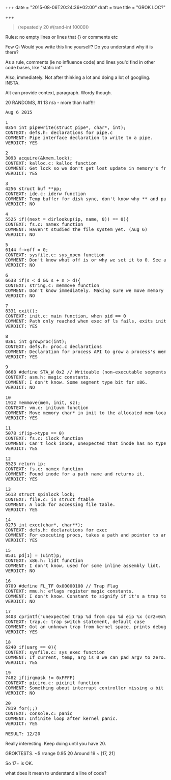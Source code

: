 +++
date = "2015-08-06T20:24:36+02:00"
draft = true
title = "GROK LOC?"

+++

> (repeatedly 20 #(rand-int 10000))

Rules: no empty lines or lines that {} or comments etc

Few Q: Would you write this line yourself? Do you understand why it is
there?

As a rule, comments (ie no influence code) and lines you'd find in
other code bases, like "static int"

Also, immediately. Not after thinking a lot and doing a lot of
googling. INSTA.

Alt can provide context, paragraph. Wordy though.

20 RANDOMS, #1
13 n/a - more than half!!!

<pre>
Aug 6 2015

1
0354 int pipewrite(struct pipe*, char*, int);
CONTEXT: defs.h: declarations for pipe.c
COMMENT: Pipe interface declaration to write to a pipe.
VERDICT: YES

2
3093 acquire(&kmem.lock);
CONTEXT: kalloc.c: kalloc function
COMMENT: Get lock so we don't get lost update in memory's free list.
VERDICT: YES

3
4256 struct buf **pp;
CONTEXT: ide.c: iderw function
COMMENT: Temp buffer for disk sync, don't know why ** and purpose.
VERDICT: NO

4
5525 if((next = dirlookup(ip, name, 0)) == 0){
CONTEXT: fs.c: namex function
COMMENT: Haven't studied the file system yet. (Aug 6)
VERDICT: NO

5
6144 f−>off = 0;
CONTEXT: sysfile.c: sys_open function
COMMENT: Don't know what off is or why we set it to 0. See above.
VERDICT: NO

6
6638 if(s < d && s + n > d){
CONTEXT: string.c: memmove function
COMMENT: Don't know immediately. Making sure we move memory correctly.
VERDICT: NO

7
8331 exit();
CONTEXT: init.c: main function, when pid == 0
COMMENT: Path only reached when exec of ls fails, exits init process.
VERDICT: YES

8
0361 int growproc(int);
CONTEXT: defs.h: proc.c declarations
COMMENT: Declaration for process API to grow a process's memory.
VERDICT: YES

9
0668 #define STA_W 0x2 // Writeable (non−executable segments)
CONTEXT: asm.h: magic constants.
COMMENT: I don't know. Some segment type bit for x86.
VERDICT: NO

10
1912 memmove(mem, init, sz);
CONTEXT: vm.c: inituvm function
COMMENT: Move memory char* in init to the allocated mem-location mem.
VERDICT: YES

11
5078 if(ip−>type == 0)
CONTEXT: fs.c: ilock function
COMMENT: Can't lock inode, unexpected that inode has no type.
VERDICT: YES

12
5523 return ip;
CONTEXT: fs.c: namex function
COMMENT: Found inode for a path name and returns it.
VERDICT: YES

13
5613 struct spinlock lock;
CONTEXT: file.c: in struct ftable
COMMENT: A lock for accessing file table.
VERDICT: YES

14
0273 int exec(char*, char**);
CONTEXT: defs.h: declarations for exec
COMMENT: For executing procs, takes a path and pointer to argv string.
VERDICT: YES

15
0531 pd[1] = (uint)p;
CONTEXT: x86.h: lidt function
COMMENT: I don't know, used for some inline assembly lidt.
VERDICT: NO

16
0709 #define FL_TF 0x00000100 // Trap Flag
CONTEXT: mmu.h: eflags register magic constants.
COMMENT: I don't know. Constant to signify if it's a trap to x86?
VERDICT: NO

17
3403 cprintf("unexpected trap %d from cpu %d eip %x (cr2=0x%x)\n",
CONTEXT: trap.c: trap switch statement, default case
COMMENT: Got an unknown trap from kernel space, prints debug info.
VERDICT: YES

18
6240 if(uarg == 0){
CONTEXT: sysfile.c: sys_exec function
COMMENT: If current, temp, arg is 0 we can pad argv to zero.
VERDICT: YES

19
7482 if(irqmask != 0xFFFF)
CONTEXT: picirq.c: picinit function
COMMENT: Something about interrupt controller missing a bit mask.
VERDICT: NO

20
7819 for(;;)
CONTEXT: console.c: panic
COMMENT: Infinite loop after kernel panic.
VERDICT: YES

RESULT: 12/20
</pre>


Really interesting. Keep doing until you have 20.

GROKTESTS.
~$ rrange 0.95 20
Around 19 ~ [17, 21]

So 17+ is OK.

what does it mean to understand a line of code?
